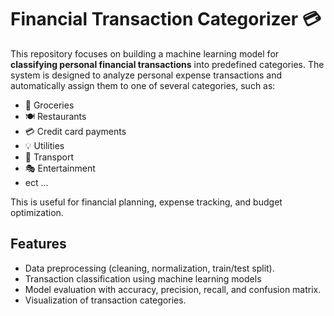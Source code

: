 # Financial Transaction Categorizer 💳

This repository focuses on building a machine learning model for **classifying personal financial transactions** into predefined categories.
The system is designed to analyze personal expense transactions and automatically assign them to one of several categories, such as:
- 🛒 Groceries  
- 🍽️ Restaurants  
- 💳 Credit card payments  
- 💡 Utilities  
- 🚗 Transport  
- 🎭 Entertainment
- ect ...

This is useful for financial planning, expense tracking, and budget optimization.

## Features
- Data preprocessing (cleaning, normalization, train/test split).  
- Transaction classification using machine learning models  
- Model evaluation with accuracy, precision, recall, and confusion matrix.  
- Visualization of transaction categories.  
